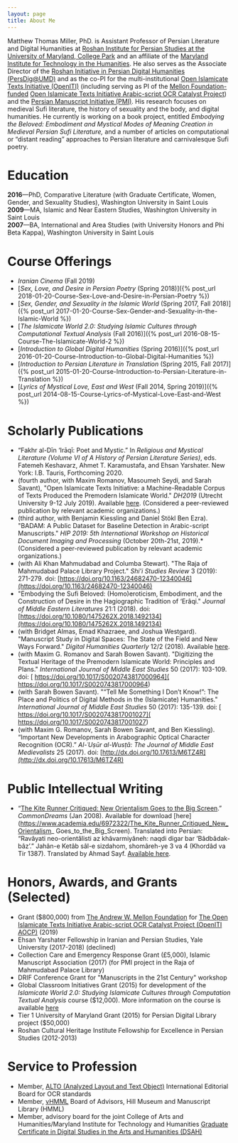 ```yaml
---
layout: page
title: About Me
---
```


Matthew Thomas Miller, PhD. is Assistant Professor of Persian Literature and Digital Humanities at [Roshan Institute for Persian Studies at the University of Maryland, College Park](http://sllc.umd.edu/persian) and an affiliate of the [Maryland Institute for Technology in the Humanities](https://mith.umd.edu/people/). He also serves as the Associate Director of the [Roshan Initiative in Persian Digital Humanities (PersDig@UMD)](http://persdig.umd.edu/) and as the co-PI for the multi-institutional [Open Islamicate Texts Initiative (OpenITI)](http://iti-corpus.github.io/) (including serving as PI of the [Mellon Foundation-funded](https://mellon.org/) [Open Islamicate Texts Initiative Arabic-script OCR Catalyst Project](https://medium.com/@openiti/openiti-aocp-9802865a6586)) and the [Persian Manuscript Initiative (PMI)](http://www.persianmanuscript.org/). His research focuses on medieval Sufi literature, the history of sexuality and the body, and digital humanities. He currently is working on a book project, entitled *Embodying the Beloved: Embodiment and Mystical Modes of Meaning Creation in Medieval Persian Sufi Literature,* and a number of articles on computational or “distant reading” approaches to Persian literature and carnivalesque Sufi poetry. 

# Education

**2016**—PhD, Comparative Literature (with Graduate Certificate, Women, Gender, and Sexuality Studies), Washington University in Saint Louis     
**2009**—MA, Islamic and Near Eastern Studies, Washington University in Saint Louis   
**2007**—BA, International and Area Studies (with University Honors and Phi Beta Kappa), Washington University in Saint Louis

# Course Offerings

* *Iranian Cinema* (Fall 2019)      
* [*Sex, Love, and Desire in Persian Poetry* (Spring 2018)]({% post_url 2018-01-20-Course-Sex-Love-and-Desire-in-Persian-Poetry %})     
* [*Sex, Gender, and Sexuality in the Islamic World* (Spring 2017, Fall 2018)]({% post_url 2017-01-20-Course-Sex-Gender-and-Sexuality-in-the-Islamic-World %})    
* [*The Islamicate World 2.0: Studying Islamic Cultures through Computational Textual Analysis* (Fall 2016)]({% post_url 2016-08-15-Course-The-Islamicate-World-2 %})     
* [*Introduction to Global Digital Humanities* (Spring 2016)]({% post_url 2016-01-20-Course-Introduction-to-Global-Digital-Humanities %})   
* [*Introduction to Persian Literature in Translation* (Spring 2015, Fall 2017)]({% post_url 2015-01-20-Course-Introduction-to-Persian-Literature-in-Translation %})   
* [*Lyrics of Mystical Love, East and West* (Fall 2014, Spring 2019)]({% post_url 2014-08-15-Course-Lyrics-of-Mystical-Love-East-and-West %})     

# Scholarly Publications  
* “Fakhr al-Dīn ‘Irāqī: Poet and Mystic.” In *Religious and Mystical Literature (Volume VI of A History of Persian Literature Series)*, eds. Fatemeh Keshavarz, Ahmet T. Karamustafa, and Ehsan Yarshater. New York: I.B. Tauris, Forthcoming 2020.
* (fourth author, with Maxim Romanov, Masoumeh Seydi, and Sarah Savant), "Open Islamicate Texts Initiative: a Machine-Readable Corpus of Texts Produced the Premodern Islamicate World." *DH2019* (Utrecht University 9-12 July 2019). Available [here](https://dev.clariah.nl/files/dh2019/boa/0838.html). (Considered a peer-reviewed publication by relevant academic organizations.)    
* (third author, with Benjamin Kiessling and Daniel Stökl Ben Ezra). "BADAM: A Public Dataset for Baseline Detection in Arabic-script Manuscripts." *HIP 2019: 5th International Workshop on Historical Document Imaging and Processing* (October 20th-21st, 2019).* (Considered a peer-reviewed publication by relevant academic organizations.)  
* (with Ali Khan Mahmudabad and Columba Stewart). "The Raja of Mahmudabad Palace Library Project." *Shi'i Studies Review* 3 (2019): 271-279. doi: [https://doi.org/10.1163/24682470-12340046](https://doi.org/10.1163/24682470-12340046)    
* "Embodying the Sufi Beloved: (Homo)eroticism, Embodiment, and the Construction of Desire in the Hagiographic Tradition of ‘Erâqi." *Journal of Middle Eastern Literatures* 21:1 (2018). doi: [https://doi.org/10.1080/1475262X.2018.1492134](https://doi.org/10.1080/1475262X.2018.1492134)     
* (with Bridget Almas, Emad Khazraee, and Joshua Westgard). "Manuscript Study in Digital Spaces: The State of the Field and New Ways Forward." *Digital Humanities Quarterly* 12/2 (2018). Available [here](http://www.digitalhumanities.org/dhq/vol/12/2/000374/000374.html).
* (with Maxim G. Romanov and Sarah Bowen Savant). "Digitizing the Textual Heritage of the Premodern Islamicate World: Principles and Plans." *International Journal of Middle East Studies* 50 (2017): 103-109. doi: [
https://doi.org/10.1017/S0020743817000964](
https://doi.org/10.1017/S0020743817000964)          
* (with Sarah Bowen Savant). "“Tell Me Something I Don’t Know!”: The Place and Politics of Digital Methods in the (Islamicate) Humanities." *International Journal of Middle East Studies* 50 (2017): 135-139. doi: [
https://doi.org/10.1017/S0020743817001027](
https://doi.org/10.1017/S0020743817001027)           
* (with Maxim G. Romanov, Sarah Bowen Savant, and Ben Kiessling). “Important New Developments in Arabographic Optical Character Recognition (OCR).” *Al-ʿUṣūr al-Wusṭā: The Journal of Middle East Medievalists* 25 (2017). doi: [http://dx.doi.org/10.17613/M6TZ4R](http://dx.doi.org/10.17613/M6TZ4R)    

# Public Intellectual Writing

* “[The Kite Runner Critiqued: New Orientalism Goes to the Big Screen](http://www.commondreams.org/views/2008/01/05/kite-runner-critiqued-new-orientalism-goes-big-screen).” *CommonDreams* (Jan 2008). Available for download [here](https://www.academia.edu/6972322/The_Kite_Runner_Critiqued_New_Orientalism_ Goes_to_the_Big_Screen). Translated into Persian: “Ravâyati neo-orientâlisti az khâvarmiyâneh: naqdi digar bar ‘Bâdbâdak-bâz’.” Jahân-e Ketâb sâl-e sizdahom, shomâreh-ye 3 va 4 (Khordâd va Tir 1387). Translated by Ahmad Sayf. [Available here](http://www.ensani.ir/fa/content/236052/default.aspx).    

# Honors, Awards, and Grants (Selected)

* Grant ($800,000) from [The Andrew W. Mellon Foundation](https://mellon.org/) for [The Open Islamicate Texts Initiative Arabic-script OCR Catalyst Project (OpenITI AOCP)](https://medium.com/@openiti/openiti-aocp-9802865a6586) (2019)          
* Ehsan Yarshater Fellowship in Iranian and Persian Studies, Yale University (2017-2018) (declined)    
* Collection Care and Emergency Response Grant (£5,000), Islamic Manuscript Association (2017) (for PMI project in the Raja of Mahmudabad Palace Library)    
* DRIF Conference Grant for "Manuscripts in the 21st Century" workshop   
*  Global Classroom Initiatives Grant (2015) for development of the *Islamicate World 2.0: Studying Islamicate Cultures through Computation Textual Analysis* course ($12,000). More information on the course is available [here](http://islamicate-dh.github.io/IW2Course_2016/)   
* Tier 1 University of Maryland Grant (2015) for Persian Digital Library project ($50,000)    
* Roshan Cultural Heritage Institute Fellowship for Excellence in Persian Studies (2012-2013)   

# Service to Profession      

* Member, [ALTO (Analyzed Layout and Text Object)](https://www.loc.gov/standards/alto/) International Editorial Board for OCR standards      
* Member, [vHMML](https://www.vhmml.org/) Board of Advisors, Hill Museum and Manuscript Library (HMML)      
* Member, advisory board for the joint College of Arts and Humanities/Maryland Institute for Technology and Humanities [Graduate Certificate in Digital Studies in the Arts and Humanities (DSAH)](http://dsah.umd.edu/)     
